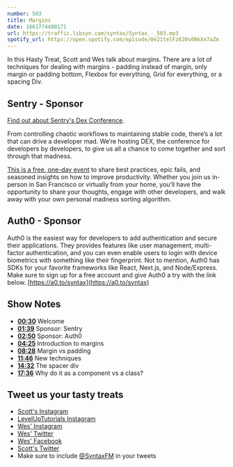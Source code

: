```yaml
---
number: 503
title: Margins
date: 1661774400171
url: https://traffic.libsyn.com/syntax/Syntax_-_503.mp3
spotify_url: https://open.spotify.com/episode/0e21telFz620s6NkXe7aZm
---
```


In this Hasty Treat, Scott and Wes talk about margins. There are a lot of techniques for dealing with margins - padding instead of margin, only margin or padding bottom, Flexbox for everything, Grid for everything, or a spacing Div.

## Sentry - Sponsor

[Find out about Sentry's Dex Conference](https://bit.ly/syntax-fm).

From controlling chaotic workflows to maintaining stable code, there’s a lot that can drive a developer mad. We’re hosting DEX, the conference for developers by developers, to give us all a chance to come together and sort through that madness.

[This is a free, one-day event](https://bit.ly/syntax-fm) to share best practices, epic fails, and seasoned insights on how to improve productivity. Whether you join us in-person in San Francisco or virtually from your home, you’ll have the opportunity to share your thoughts, engage with other developers, and walk away with your own personal madness sorting algorithm.

## Auth0 - Sponsor

Auth0 is the easiest way for developers to add authentication and secure their applications. They provides features like user management, multi-factor authentication, and you can even enable users to login with device biometrics with something like their fingerprint. Not to mention, Auth0 has SDKs for your favorite frameworks like React, Next.js, and Node/Express. Make sure to sign up for a free account and give Auth0 a try with the link below. [https://a0.to/syntax](https://a0.to/syntax)

## Show Notes

* **[00:30](#t=00:30)** Welcome
* **[01:39](#t=01:39)** Sponsor: Sentry
* **[02:50](#t=02:50)** Sponsor: Auth0
* **[04:25](#t=04:25)** Introduction to margins
* **[08:28](#t=08:28)** Margin vs padding
* **[11:46](#t=11:46)** New techniques
* **[14:32](#t=14:32)** The spacer div
* **[17:36](#t=17:36)** Why do it as a component vs a class?

## Tweet us your tasty treats

* [Scott's Instagram](https://www.instagram.com/stolinski/)
* [LevelUpTutorials Instagram](https://www.instagram.com/LevelUpTutorials/)
* [Wes' Instagram](https://www.instagram.com/wesbos/)
* [Wes' Twitter](https://twitter.com/wesbos)
* [Wes' Facebook](https://www.facebook.com/wesbos.developer)
* [Scott's Twitter](https://twitter.com/stolinski)
* Make sure to include [@SyntaxFM](https://twitter.com/SyntaxFM) in your tweets
